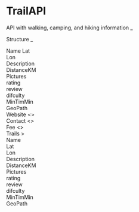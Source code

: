 # TrailAPI
API with walking, camping, and hiking information _

Structure _

  Name <String> 
  Lat <Double>  <br />
  Lon <Double>  <br />
  Description <String>  <br />
  DistanceKM <Double> <br />
  Pictures <List> <br />
  rating <Double> <br />
  review <List> <br />
  difculty <Int>  <br />
  MinTimMin <Int> <br />
  GeoPath <?> <br />
  Website <>  <br />
  Contact <>  <br />
  Fee <>  <br />
  Trails <List<Trails>> <br />
      Name <String> <br />
      Lat <Double>  <br />
      Lon <Double>  <br />
      Description <String>  <br />
      DistanceKM <Double> <br />
      Pictures <List> <br />
      rating <Double> <br />
      review <List> <br />
      difculty <Int>  <br />
      MinTimMin <Int> <br />
      GeoPath <?> <br />

